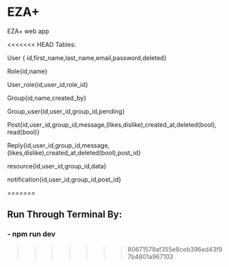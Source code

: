# EZA+
EZA+ web app

<<<<<<< HEAD
Tables:

User { id,first_name,last_name,email,password,deleted}

Role{id,name}

User_role{id,user_id,role_id}

Group{id,name,created_by}

Group_user{id,user_id,group_id,pending}

Post{id,user_id,group_id,message,(likes,dislike),created_at,deleted(bool),
read(bool)}

Reply{id,user_id,group_id,message,(likes,dislike),created_at,deleted(bool),post_id}

resource{id,user_id,group_id,data}

notification{id,user_id,group_id,post_id}

=======
## Run Through Terminal By:
### - npm run dev
>>>>>>> 80671579af355e8ceb396ed43f97b4801a967103
